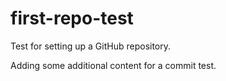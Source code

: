 # first-repo-test
Test for setting up a GitHub repository. 

Adding some additional content for a commit test.
